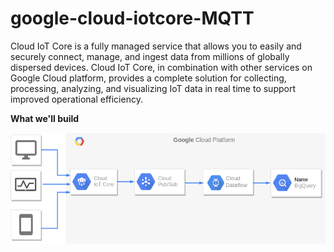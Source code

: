 # google-cloud-iotcore-MQTT
Cloud IoT Core is a fully managed service that allows you to easily and securely connect, manage, and ingest data from millions of globally dispersed devices. Cloud IoT Core, in combination with other services on Google Cloud platform, provides a complete solution for collecting, processing, analyzing, and visualizing IoT data in real time to support improved operational efficiency.

**What we'll build**

![alt text](https://github.com/preetamMahapatra/google-cloud-iotcore-MQTT/blob/master/mqtt_protocol_diagram.png)
